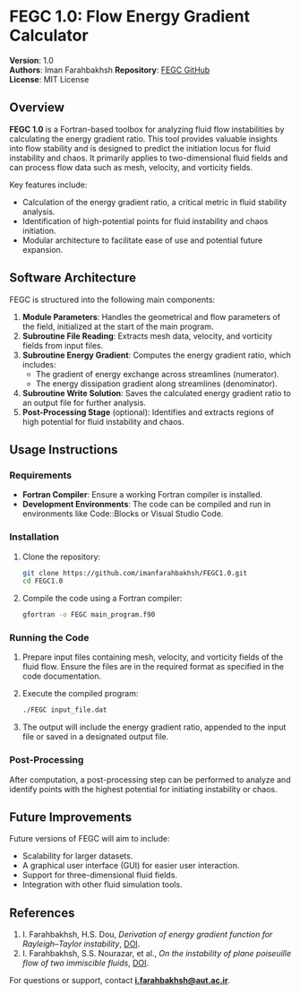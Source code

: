 
# FEGC 1.0: Flow Energy Gradient Calculator

**Version**: 1.0  
**Authors**: Iman Farahbakhsh 
**Repository**: [FEGC GitHub](https://github.com/imanfarahbakhsh/FEGC1.0)  
**License**: MIT License  

## Overview

**FEGC 1.0** is a Fortran-based toolbox for analyzing fluid flow instabilities by calculating the energy gradient ratio. This tool provides valuable insights into flow stability and is designed to predict the initiation locus for fluid instability and chaos. It primarily applies to two-dimensional fluid fields and can process flow data such as mesh, velocity, and vorticity fields.

Key features include:
- Calculation of the energy gradient ratio, a critical metric in fluid stability analysis.
- Identification of high-potential points for fluid instability and chaos initiation.
- Modular architecture to facilitate ease of use and potential future expansion.

## Software Architecture

FEGC is structured into the following main components:

1. **Module Parameters**: Handles the geometrical and flow parameters of the field, initialized at the start of the main program.
2. **Subroutine File Reading**: Extracts mesh data, velocity, and vorticity fields from input files.
3. **Subroutine Energy Gradient**: Computes the energy gradient ratio, which includes:
   - The gradient of energy exchange across streamlines (numerator).
   - The energy dissipation gradient along streamlines (denominator).
4. **Subroutine Write Solution**: Saves the calculated energy gradient ratio to an output file for further analysis.
5. **Post-Processing Stage** (optional): Identifies and extracts regions of high potential for fluid instability and chaos.

## Usage Instructions

### Requirements

- **Fortran Compiler**: Ensure a working Fortran compiler is installed.
- **Development Environments**: The code can be compiled and run in environments like Code::Blocks or Visual Studio Code.

### Installation

1. Clone the repository:

   ```bash
   git clone https://github.com/imanfarahbakhsh/FEGC1.0.git
   cd FEGC1.0
   ```

2. Compile the code using a Fortran compiler:

   ```bash
   gfortran -o FEGC main_program.f90
   ```

### Running the Code

1. Prepare input files containing mesh, velocity, and vorticity fields of the fluid flow. Ensure the files are in the required format as specified in the code documentation.
2. Execute the compiled program:

   ```bash
   ./FEGC input_file.dat
   ```

3. The output will include the energy gradient ratio, appended to the input file or saved in a designated output file.

### Post-Processing

After computation, a post-processing step can be performed to analyze and identify points with the highest potential for initiating instability or chaos.

## Future Improvements

Future versions of FEGC will aim to include:
- Scalability for larger datasets.
- A graphical user interface (GUI) for easier user interaction.
- Support for three-dimensional fluid fields.
- Integration with other fluid simulation tools.

## References

1. I. Farahbakhsh, H.S. Dou, *Derivation of energy gradient function for Rayleigh–Taylor instability*, [DOI](https://doi.org/10.1088/1873-7005/aac558).
2. I. Farahbakhsh, S.S. Nourazar, et al., *On the instability of plane poiseuille flow of two immiscible fluids*, [DOI](https://doi.org/10.1017/jmech.2014.16).

For questions or support, contact **i.farahbakhsh@aut.ac.ir**.
